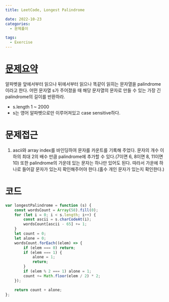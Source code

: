 ```yaml
---
title: LeetCode, Longest Palindrome

date: 2022-10-23
categories:
  - 문제풀이

tags:
  - Exercise
---
```


# [문제요약](https://leetcode.com/problems/longest-palindrome/submissions/)

알파벳을 앞에서부터 읽으나 뒤에서부터 읽으나 똑같이 읽히는 문자열을 palindrome이라고 한다. 어떤 문자열 s가 주어졌을 때 해당 문자열의 문자로 만들 수 있는 가장 긴 palindrome의 길이를 반환하라.

- s.length 1 ~ 2000
- s는 영어 알파벳으로만 이루어져있고 case sensitive하다.

# 문제접근

1. ascii와 array index를 바인딩하여 문자를 카운트를 기록해 주었다. 문자의 개수 이하의 최대 2의 배수 만큼 palindrome에 추가할 수 있다.(7이면 6, 8이면 8, 11이면 10) 또한 palindrome의 가운데 있는 문자는 하나만 있어도 된다. 따라서 가운에 하나로 들어갈 문자가 있는지 확인해주어야 한다.(홀수 개인 문자가 있는지 확인한다.)

# 코드

```javascript
var longestPalindrome = function (s) {
	const wordsCount = Array(58).fill(0);
	for (let i = 0; i < s.length; i++) {
		const ascii = s.charCodeAt(i);
		wordsCount[ascii - 65] += 1;
	}
	let count = 0;
	let alone = 0;
	wordsCount.forEach((elem) => {
		if (elem === 0) return;
		if (elem === 1) {
			alone = 1;
			return;
		}
		if (elem % 2 === 1) alone = 1;
		count += Math.floor(elem / 2) * 2;
	});

	return count + alone;
};
```
